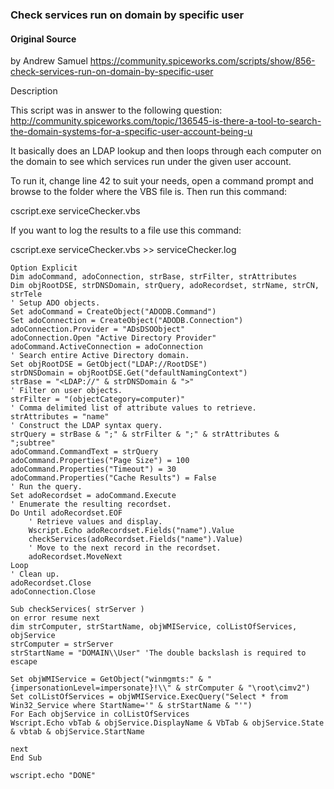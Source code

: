 

### Check services run on domain by specific user

#### Original Source

by Andrew Samuel
https://community.spiceworks.com/scripts/show/856-check-services-run-on-domain-by-specific-user



Description

This script was in answer to the following question: http://community.spiceworks.com/topic/136545-is-there-a-tool-to-search-the-domain-systems-for-a-specific-user-account-being-u

It basically does an LDAP lookup and then loops through each computer on the domain to see which services run under the given user account.

To run it, change line 42 to suit your needs, open a command prompt and browse to the folder where the VBS file is. Then run this command:

cscript.exe serviceChecker.vbs

If you want to log the results to a file use this command:

cscript.exe serviceChecker.vbs >> serviceChecker.log


````vbs
Option Explicit
Dim adoCommand, adoConnection, strBase, strFilter, strAttributes
Dim objRootDSE, strDNSDomain, strQuery, adoRecordset, strName, strCN, strTele
' Setup ADO objects.
Set adoCommand = CreateObject("ADODB.Command")
Set adoConnection = CreateObject("ADODB.Connection")
adoConnection.Provider = "ADsDSOObject"
adoConnection.Open "Active Directory Provider"
adoCommand.ActiveConnection = adoConnection
' Search entire Active Directory domain.
Set objRootDSE = GetObject("LDAP://RootDSE")
strDNSDomain = objRootDSE.Get("defaultNamingContext")
strBase = "<LDAP://" & strDNSDomain & ">"
' Filter on user objects.
strFilter = "(objectCategory=computer)"
' Comma delimited list of attribute values to retrieve.
strAttributes = "name"
' Construct the LDAP syntax query.
strQuery = strBase & ";" & strFilter & ";" & strAttributes & ";subtree"
adoCommand.CommandText = strQuery
adoCommand.Properties("Page Size") = 100
adoCommand.Properties("Timeout") = 30
adoCommand.Properties("Cache Results") = False
' Run the query.
Set adoRecordset = adoCommand.Execute
' Enumerate the resulting recordset.
Do Until adoRecordset.EOF
    ' Retrieve values and display.
    Wscript.Echo adoRecordset.Fields("name").Value
    checkServices(adoRecordset.Fields("name").Value)
    ' Move to the next record in the recordset.
    adoRecordset.MoveNext
Loop
' Clean up.
adoRecordset.Close
adoConnection.Close

Sub checkServices( strServer )
on error resume next
dim strComputer, strStartName, objWMIService, colListOfServices, objService
strComputer = strServer
strStartName = "DOMAIN\\User" 'The double backslash is required to escape

Set objWMIService = GetObject("winmgmts:" & "{impersonationLevel=impersonate}!\\" & strComputer & "\root\cimv2")
Set colListOfServices = objWMIService.ExecQuery("Select * from Win32_Service where StartName='" & strStartName & "'")
For Each objService in colListOfServices
Wscript.Echo vbTab & objService.DisplayName & VbTab & objService.State & vbtab & objService.StartName

next	
End Sub

wscript.echo "DONE"
````
